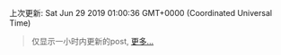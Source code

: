
  
 上次更新: Sat Jun 29 2019 01:00:36 GMT+0000 (Coordinated Universal Time) 

 > 仅显示一小时内更新的post, [更多...](screenshots/)
  
